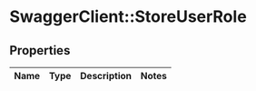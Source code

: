 # SwaggerClient::StoreUserRole

## Properties
Name | Type | Description | Notes
------------ | ------------- | ------------- | -------------


